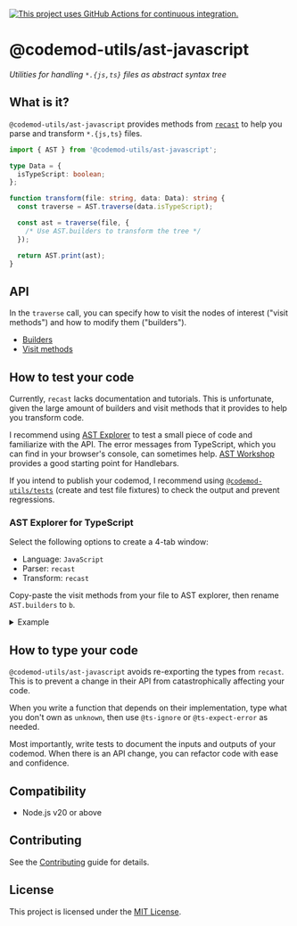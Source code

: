 [![This project uses GitHub Actions for continuous integration.](https://github.com/ijlee2/codemod-utils/actions/workflows/ci.yml/badge.svg)](https://github.com/ijlee2/codemod-utils/actions/workflows/ci.yml)

# @codemod-utils/ast-javascript

_Utilities for handling `*.{js,ts}` files as abstract syntax tree_


## What is it?

`@codemod-utils/ast-javascript` provides methods from [`recast`](https://github.com/benjamn/recast/) to help you parse and transform `*.{js,ts}` files.

```ts
import { AST } from '@codemod-utils/ast-javascript';

type Data = {
  isTypeScript: boolean;
};

function transform(file: string, data: Data): string {
  const traverse = AST.traverse(data.isTypeScript);

  const ast = traverse(file, {
    /* Use AST.builders to transform the tree */
  });

  return AST.print(ast);
}
```


## API

In the `traverse` call, you can specify how to visit the nodes of interest ("visit methods") and how to modify them ("builders").

- [Builders](https://github.com/benjamn/ast-types/blob/v0.16.1/src/gen/builders.ts#L3747-L4019)
- [Visit methods](https://github.com/benjamn/ast-types/blob/v0.16.1/src/gen/visitor.ts#L7-L307)


## How to test your code

Currently, `recast` lacks documentation and tutorials. This is unfortunate, given the large amount of builders and visit methods that it provides to help you transform code.

I recommend using [AST Explorer](https://astexplorer.net/) to test a small piece of code and familiarize with the API. The error messages from TypeScript, which you can find in your browser's console, can sometimes help. [AST Workshop](https://github.com/mainmatter/ast-workshop) provides a good starting point for Handlebars.

If you intend to publish your codemod, I recommend using [`@codemod-utils/tests`](../tests) (create and test file fixtures) to check the output and prevent regressions.


### AST Explorer for TypeScript

Select the following options to create a 4-tab window:

- Language: `JavaScript`
- Parser: `recast`
- Transform: `recast`

Copy-paste the visit methods from your file to AST explorer, then rename `AST.builders` to `b`.

<details>

<summary>Example</summary>

```ts
/* Your file */
import { AST } from '@codemod-utils/ast-javascript';

export function transform(file) {
  const traverse = AST.traverse(true);

  const ast = traverse(file, {
    visitClassDeclaration(path) {
      const { body } = path.node.body;

      const nodesToAdd = [
        AST.builders.classProperty(
          AST.builders.identifier('styles'),
          AST.builders.identifier('styles'),
        ),
      ];

      body.unshift(...nodesToAdd);

      return false;
    },
  });

  return AST.print(ast);
}
```

```ts
/* AST Explorer */
export default function transformer(code, { recast, parsers }) {
  const ast = recast.parse(code, { parser: parsers.typescript });
  const b = recast.types.builders;

  recast.visit(ast, {
    visitClassDeclaration(path) {
      const { body } = path.node.body;

      const nodesToAdd = [
        b.classProperty(
          b.identifier('styles'),
          b.identifier('styles')
        )
      ];

      body.unshift(...nodesToAdd);

      return false;
    }
  });

  return recast.print(ast).code;
}
```

<img width="1440" alt="" src="https://github.com/ijlee2/codemod-utils/assets/16869656/74c6edd1-52b4-4ae4-ae61-0fd9407faf18">

</details>


## How to type your code

`@codemod-utils/ast-javascript` avoids re-exporting the types from `recast`. This is to prevent a change in their API from catastrophically affecting your code.

When you write a function that depends on their implementation, type what you don't own as `unknown`, then use `@ts-ignore` or `@ts-expect-error` as needed.

Most importantly, write tests to document the inputs and outputs of your codemod. When there is an API change, you can refactor code with ease and confidence.


## Compatibility

- Node.js v20 or above


## Contributing

See the [Contributing](../../../CONTRIBUTING.md) guide for details.


## License

This project is licensed under the [MIT License](LICENSE.md).
